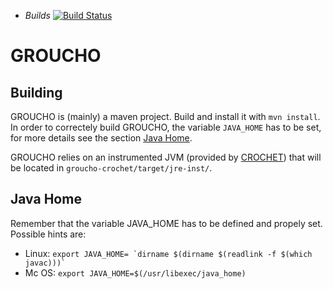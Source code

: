 * *Builds* [![Build
Status](https://travis-ci.org/IASI-SAKS/groucho.svg?branch=master)](https://travis-ci.org/IASI-SAKS/groucho)

# GROUCHO

Building
-------
GROUCHO is (mainly) a maven project. Build and install it with `mvn install`. In order to correctely build GROUCHO, the variable `JAVA_HOME` has to be set, for more details see the section [Java Home](https://github.com/IASI-SAKS/groucho/README.md#L12).

GROUCHO relies on an instrumented JVM (provided by [CROCHET](https://github.com/gmu-swe/crochet)) that will be located in `groucho-crochet/target/jre-inst/`.

Java Home
-------
Remember that the variable JAVA_HOME has to be defined and propely set.
Possible hints are:
 * Linux: ```export JAVA_HOME= `dirname $(dirname $(readlink -f $(which javac)))` ```
 * Mc OS: ```export JAVA_HOME=$(/usr/libexec/java_home)```

